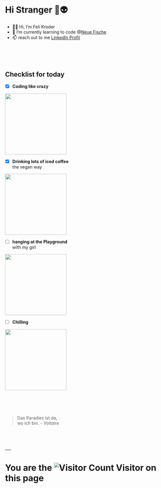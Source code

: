 <p>

# Hi Stranger 🖖👽

- 🙋‍♀️ Hi, I’m Feli Kroder 
- 👀 I’m currently learning to code @[Neue Fische](https://github.com/neuefische)
- 📫 reach out to me [LinkedIn Profil](https://www.linkedin.com/in/felicitas-kroder)

<br>
<br>
<br>
</p>

## Checklist for today

- [x] **Coding like crazy**
<!--![Coding like crqzy](https://media.giphy.com/media/JIX9t2j0ZTN9S/giphy.gif)-->
<img src="https://media.giphy.com/media/3oriO0o3mjqifL7wK4/giphy.gif" width="200"/>

- [x] **Drinking lots of iced coffee**   
the vegan way
<!--![Drinking iced coffee latte](https://i.pinimg.com/564x/58/a7/b6/58a7b6a4cdccfc9ee7629bdcf98e42ac.jpg)-->
<img src="https://i.pinimg.com/564x/58/a7/b6/58a7b6a4cdccfc9ee7629bdcf98e42ac.jpg" width="200"/>

- [ ] **hanging at the Playground**  
with my girl
<!--![Playground Hopping](https://i.pinimg.com/564x/de/10/1b/de101b208e2d395bcfb02488dc95a6b8.jpg)-->
<img src="https://media.giphy.com/media/5e22AmU8fqJpxCWZpF/giphy.gif" width="200"/>

- [ ] **Chilling**
<!--![Best Workplace](https://images.unsplash.com/photo-1630436476807-03b13bd02e0c?ixlib=rb-4.0.3&ixid=M3wxMjA3fDB8MHxwaG90by1wYWdlfHx8fGVufDB8fHx8fA%3D%3D&auto=format&fit=crop&w=1587&q=80)-->
<img src="https://images.unsplash.com/photo-1630436476807-03b13bd02e0c?ixlib=rb-4.0.3&ixid=M3wxMjA3fDB8MHxwaG90by1wYWdlfHx8fGVufDB8fHx8fA%3D%3D&auto=format&fit=crop&w=1587&q=80" width="200"/>

<br>
<br>
<br>
<br>
<br>

> Das Paradies ist da,  
> wo ich bin. - *Voltaire*

<br>
<br>
<br>
___

# You are the ![Visitor Count](https://profile-counter.glitch.me/FeliKroder/count.svg) Visitor on this page


<!---
FeliKroder/FeliKroder is a ✨ special ✨ repository because its `README.md` (this file) appears on your GitHub profile.
You can click the Preview link to take a look at your changes.
--->
